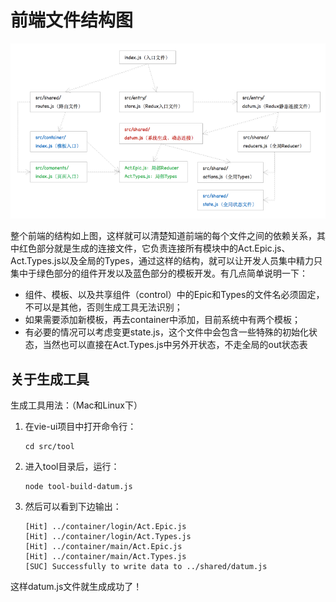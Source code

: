 # 前端文件结构图

![](/assets/KM1002/004.png)

整个前端的结构如上图，这样就可以清楚知道前端的每个文件之间的依赖关系，其中红色部分就是生成的连接文件，它负责连接所有模块中的Act.Epic.js、Act.Types.js以及全局的Types，通过这样的结构，就可以让开发人员集中精力只集中于绿色部分的组件开发以及蓝色部分的模板开发。有几点简单说明一下：

* 组件、模板、以及共享组件（control）中的Epic和Types的文件名必须固定，不可以是其他，否则生成工具无法识别；
* 如果需要添加新模板，再去container中添加，目前系统中有两个模板；
* 有必要的情况可以考虑变更state.js，这个文件中会包含一些特殊的初始化状态，当然也可以直接在Act.Types.js中另外开状态，不走全局的out状态表

## 关于生成工具

生成工具用法：（Mac和Linux下）

1. 在vie-ui项目中打开命令行：
   ```
   cd src/tool
   ```
2. 进入tool目录后，运行：
   ```
   node tool-build-datum.js
   ```
3. 然后可以看到下边输出：
   ```
   [Hit] ../container/login/Act.Epic.js
   [Hit] ../container/login/Act.Types.js
   [Hit] ../container/main/Act.Epic.js
   [Hit] ../container/main/Act.Types.js
   [SUC] Successfully to write data to ../shared/datum.js
   ```

这样datum.js文件就生成成功了！

